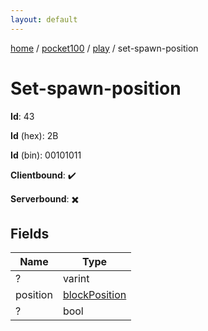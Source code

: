 ```yaml
---
layout: default
---
```


[home](/)  /  [pocket100](/protocol/pocket100)  /  [play](/protocol/pocket100/play)  /  set-spawn-position

# Set-spawn-position

**Id**: 43

**Id** (hex): 2B

**Id** (bin): 00101011

**Clientbound**: ✔️

**Serverbound**: ✖️

## Fields

Name | Type
---|---
? | varint
position | [blockPosition](/protocol/pocket100/types/block-position)
? | bool

